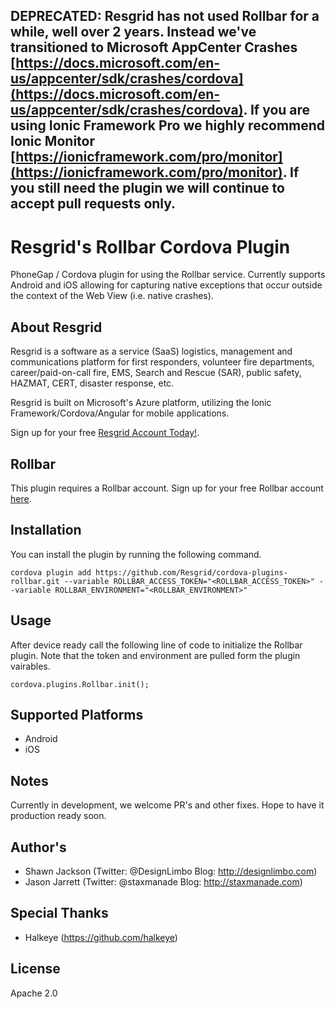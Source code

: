 ## DEPRECATED: Resgrid has not used Rollbar for a while, well over 2 years. Instead we've transitioned to Microsoft AppCenter Crashes [https://docs.microsoft.com/en-us/appcenter/sdk/crashes/cordova](https://docs.microsoft.com/en-us/appcenter/sdk/crashes/cordova). If you are using Ionic Framework Pro we highly recommend Ionic Monitor [https://ionicframework.com/pro/monitor](https://ionicframework.com/pro/monitor). If you still need the plugin we will continue to accept pull requests only.
##

Resgrid's Rollbar Cordova Plugin
==============

PhoneGap / Cordova plugin for using the Rollbar service. Currently supports Android and iOS allowing for capturing native exceptions that occur outside the context of the Web View (i.e. native crashes). 

About Resgrid
-------------
Resgrid is a software as a service (SaaS) logistics, management and communications platform for first responders, volunteer fire departments, career/paid-on-call fire, EMS, Search and Rescue (SAR), public safety, HAZMAT, CERT, disaster response, etc.

Resgrid is built on Microsoft's Azure platform, utilizing the Ionic Framework/Cordova/Angular for mobile applications.

Sign up for your free [Resgrid Account Today!](https://resgrid.com).

Rollbar
-------------

This plugin requires a Rollbar account. Sign up for your free Rollbar account [here](https://rollbar.com/).

## Installation ##
You can install the plugin by running the following command.

```
cordova plugin add https://github.com/Resgrid/cordova-plugins-rollbar.git --variable ROLLBAR_ACCESS_TOKEN="<ROLLBAR_ACCESS_TOKEN>" --variable ROLLBAR_ENVIRONMENT="<ROLLBAR_ENVIRONMENT>"
```

## Usage ##
After device ready call the following line of code to initialize the Rollbar plugin. Note that the token and environment are pulled form the plugin vairables.

```
cordova.plugins.Rollbar.init();
```

## Supported Platforms ##

- Android
- iOS

## Notes ##
Currently in development, we welcome PR's and other fixes. Hope to have it production ready soon.

## Author's ##
* Shawn Jackson (Twitter: @DesignLimbo Blog: http://designlimbo.com)
* Jason Jarrett (Twitter: @staxmanade Blog: http://staxmanade.com)

## Special Thanks ##
* Halkeye (https://github.com/halkeye)

## License ##
Apache 2.0
